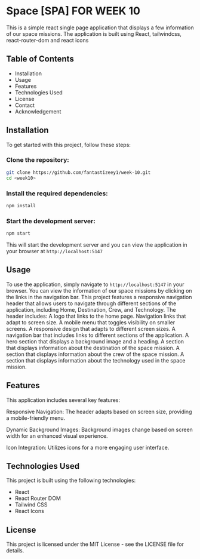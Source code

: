 # Space [SPA] FOR WEEK 10

This is a simple react single page application that displays a few information of our space missions. The application is built using React, tailwindcss, react-router-dom and react icons

## Table of Contents

- Installation
- Usage
- Features
- Technologies Used
- License
- Contact
- Acknowledgement

## Installation

To get started with this project, follow these steps:

### Clone the repository:

```bash
git clone https://github.com/fantastizeey1/week-10.git
cd <week10>
```

### Install the required dependencies:

```bash
npm install
```

### Start the development server:

```bash
npm start
```

This will start the development server and you can view the application in your browser at `http://localhost:5147`

## Usage

To use the application, simply navigate to `http://localhost:5147` in your browser.
You can view the information of our space missions by clicking on the links in the navigation bar.
This project features a responsive navigation header that allows users to navigate through different sections of the application, including Home, Destination, Crew, and Technology.
The header includes:
A logo that links to the home page.
Navigation links that adapt to screen size.
A mobile menu that toggles visibility on smaller screens.
A responsive design that adapts to different screen sizes.
A navigation bar that includes links to different sections of the application.
A hero section that displays a background image and a heading.
A section that displays information about the destination of the space mission.
A section that displays information about the crew of the space mission.
A section that displays information about the technology used in the space mission.

## Features

This application includes several key features:

Responsive Navigation: The header adapts based on screen size, providing a mobile-friendly menu.

Dynamic Background Images: Background images change based on screen width for an enhanced visual experience.

Icon Integration: Utilizes icons for a more engaging user interface.

## Technologies Used

This project is built using the following technologies:

- React
- React Router DOM
- Tailwind CSS
- React Icons

## License

This project is licensed under the MIT License - see the LICENSE file for details.
